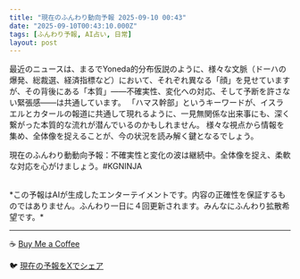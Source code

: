 ```yaml
---
title: "現在のふんわり動向予報 2025-09-10 00:43"
date: "2025-09-10T00:43:10.000Z"
tags: [ふんわり予報, AI占い, 日常]
layout: post
---
```


最近のニュースは、まるでYoneda的分布仮説のように、様々な文脈（ドーハの爆発、総裁選、経済指標など）において、それぞれ異なる「顔」を見せていますが、その背後にある「本質」——不確実性、変化への対応、そして予断を許さない緊張感——は共通しています。  「ハマス幹部」というキーワードが、イスラエルとカタールの報道に共通して現れるように、一見無関係な出来事にも、深く繋がった本質的な流れが潜んでいるのかもしれません。  様々な視点から情報を集め、全体像を捉えることが、今の状況を読み解く鍵となるでしょう。

現在のふんわり動動向予報：不確実性と変化の波は継続中。全体像を捉え、柔軟な対応を心がけましょう。#KGNINJA

<br>
*この予報はAIが生成したエンターテイメントです。内容の正確性を保証するものではありません。ふんわり一日に４回更新されます。みんなにふんわり拡散希望です。*

---
☕️ [Buy Me a Coffee](https://www.buymeacoffee.com/kgninja)

🐦 [現在の予報をXでシェア](https://twitter.com/intent/tweet?text=%E7%8F%BE%E5%9C%A8%E3%81%AE%E3%81%B5%E3%82%93%E3%82%8F%E3%82%8A%E4%BA%88%E5%A0%B1%3A%20%E3%80%8C%E6%9C%80%E8%BF%91%E3%81%AE%E3%83%8B%E3%83%A5%E3%83%BC%E3%82%B9%E3%81%AF%E3%80%81%E3%81%BE%E3%82%8B%E3%81%A7Yoneda%E7%9A%84%E5%88%86%E5%B8%83%E4%BB%AE%E8%AA%AC%E3%81%AE%E3%82%88%E3%81%86%E3%81%AB%E3%80%81%E6%A7%98%E3%80%85%E3%81%AA%E6%96%87%E8%84%88%EF%BC%88%E3%83%89%E3%83%BC%E3%83%8F%E3%81%AE%E7%88%86%E7%99%BA%E3%80%81%E7%B7%8F%E8%A3%81%E9%81%B8%E3%80%81%E7%B5%8C%E6%B8%88%E6%8C%87%E6%A8%99%E3%81%AA%E3%81%A9%EF%BC%89%E3%81%AB%E3%81%8A%E3%81%84%E3%81%A6%E3%80%81%E3%81%9D%E3%82%8C%E3%81%9E%E3%82%8C%E7%95%B0%E3%81%AA%E3%82%8B%E3%80%8C%E9%A1%94%E3%80%8D%E3%82%92%E8%A6%8B%E3%81%9B%E3%81%A6%E3%81%84%E3%81%BE%E3%81%99%E3%81%8C%E3%80%81%E3%81%9D%E3%81%AE%E8%83%8C%E5%BE%8C%E3%81%AB%E3%81%82%E3%82%8B%E3%80%8C%E6%9C%AC%E8%B3%AA%E3%80%8D%E2%80%94%E2%80%94%E4%B8%8D%E7%A2%BA%E5%AE%9F%E6%80%A7%E3%80%81%E5%A4%89%E5%8C%96%E3%81%B8...%E3%80%8D%23KGNINJA%20%E7%B6%9A%E3%81%8D%E3%81%AF%E3%83%96%E3%83%AD%E3%82%B0%E3%81%A7%EF%BC%81%F0%9F%91%87&url=https%3A%2F%2Fkg-ninja.github.io%2FFunwariyoso%2F)
